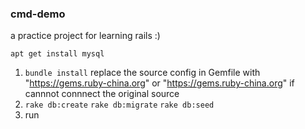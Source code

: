 ### cmd-demo
a practice project for learning rails :)

`apt get install mysql`

1. `bundle install`
    replace the source config in Gemfile with "https://gems.ruby-china.org" or "https://gems.ruby-china.org" if cannnot connnect the original source
2. `rake db:create`  `rake db:migrate` `rake db:seed`  
3. run